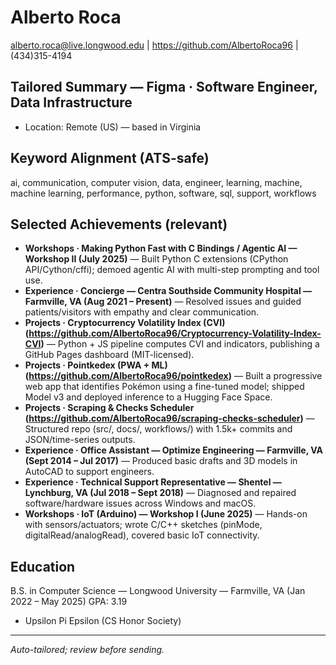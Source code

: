 # Alberto Roca
alberto.roca@live.longwood.edu  |  https://github.com/AlbertoRoca96  |  (434)315-4194

## Tailored Summary — Figma · Software Engineer, Data Infrastructure
- Location: Remote (US) — based in Virginia

## Keyword Alignment (ATS-safe)
ai, communication, computer vision, data, engineer, learning, machine, machine learning, performance, python, software, sql, support, workflows

## Selected Achievements (relevant)

- **Workshops · Making Python Fast with C Bindings / Agentic AI — Workshop II (July 2025)** — Built Python C extensions (CPython API/Cython/cffi); demoed agentic AI with multi-step prompting and tool use.
- **Experience · Concierge — Centra Southside Community Hospital — Farmville, VA (Aug 2021 – Present)** — Resolved issues and guided patients/visitors with empathy and clear communication.
- **Projects · Cryptocurrency Volatility Index (CVI) (https://github.com/AlbertoRoca96/Cryptocurrency-Volatility-Index-CVI)** — Python + JS pipeline computes CVI and indicators, publishing a GitHub Pages dashboard (MIT-licensed).
- **Projects · Pointkedex (PWA + ML) (https://github.com/AlbertoRoca96/pointkedex)** — Built a progressive web app that identifies Pokémon using a fine-tuned model; shipped Model v3 and deployed inference to a Hugging Face Space.
- **Projects · Scraping & Checks Scheduler (https://github.com/AlbertoRoca96/scraping-checks-scheduler)** — Structured repo (src/, docs/, workflows/) with 1.5k+ commits and JSON/time-series outputs.
- **Experience · Office Assistant — Optimize Engineering — Farmville, VA (Sept 2014 – Jul 2017)** — Produced basic drafts and 3D models in AutoCAD to support engineers.
- **Experience · Technical Support Representative — Shentel — Lynchburg, VA (Jul 2018 – Sept 2018)** — Diagnosed and repaired software/hardware issues across Windows and macOS.
- **Workshops · IoT (Arduino) — Workshop I (June 2025)** — Hands-on with sensors/actuators; wrote C/C++ sketches (pinMode, digitalRead/analogRead), covered basic IoT connectivity.

## Education
B.S. in Computer Science — Longwood University — Farmville, VA (Jan 2022 – May 2025)
GPA: 3.19
- Upsilon Pi Epsilon (CS Honor Society)

---
_Auto-tailored; review before sending._